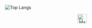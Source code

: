 ![Top Langs](https://github-readme-stats.vercel.app/api/top-langs/?username=Miukiyn&layout=compact&theme=dracula)
<div align="center">
  <a href="https://www.instagram.com/miukiyn/"><img aling="center" alt="MacOS/IOS" height="30" width="30" src="https://upload.wikimedia.org/wikipedia/commons/thumb/a/a5/Instagram_icon.png/2048px-Instagram_icon.png"/>
</div>
